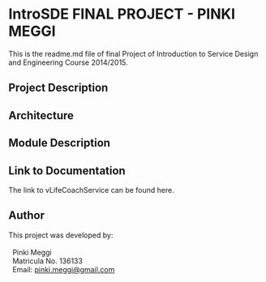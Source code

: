 # IntroSDE FINAL PROJECT - PINKI MEGGI
This is the readme.md file of final Project of Introduction to Service Design and Engineering Course 2014/2015.

## Project Description

## Architecture

## Module Description

## Link to Documentation
The link to vLifeCoachService can be found here.

## Author
This project was developed by:<br><br>
&nbsp;&nbsp;Pinki Meggi<br>
&nbsp;&nbsp;Matricula No. 136133<br>
&nbsp;&nbsp;Email: pinki.meggi@gmail.com<br>



